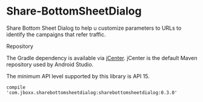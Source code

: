 # Share-BottomSheetDialog
Share Bottom Sheet Dialog to help u customize parameters to URLs to identify the campaigns that refer traffic.

Repository

The Gradle dependency is available via [jCenter][1]. jCenter is the default Maven repository used by Android Studio.

The minimum API level supported by this library is API 15.

    compile 'com.jboxx.sharebottomsheetdialog:sharebottomsheetdialog:0.3.0'
        

[1]: https://bintray.com/jboxx/Share-BottomSheetDialog/sharebottomsheetdialog/view
